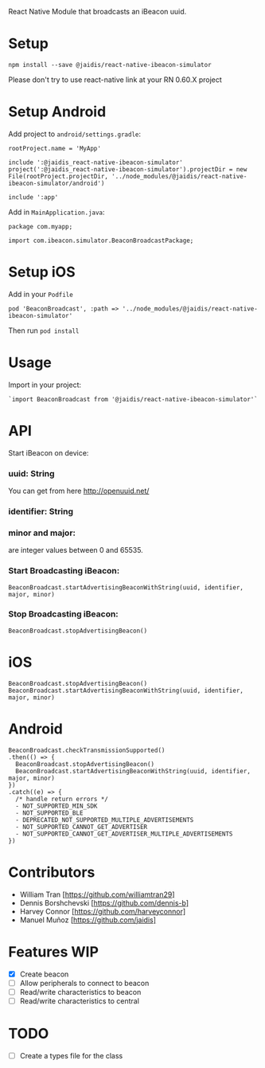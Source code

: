 React Native Module that broadcasts an iBeacon uuid.

# Setup
```
npm install --save @jaidis/react-native-ibeacon-simulator
```

Please don't try to use react-native link at your RN 0.60.X project

# Setup Android

Add project to `android/settings.gradle`:
```
rootProject.name = 'MyApp'

include ':@jaidis_react-native-ibeacon-simulator'
project(':@jaidis_react-native-ibeacon-simulator').projectDir = new File(rootProject.projectDir, '../node_modules/@jaidis/react-native-ibeacon-simulator/android')

include ':app'
```

Add in `MainApplication.java`:
```
package com.myapp;

import com.ibeacon.simulator.BeaconBroadcastPackage;
```

# Setup iOS

Add in your `Podfile`
```
pod 'BeaconBroadcast', :path => '../node_modules/@jaidis/react-native-ibeacon-simulator'
```

Then run `pod install`

# Usage

Import in your project:

```
`import BeaconBroadcast from '@jaidis/react-native-ibeacon-simulator'`
```

# API

Start iBeacon on device:

### uuid: String

 You can get from here http://openuuid.net/

### identifier: String

### minor and major:

are integer values between 0 and 65535.

### Start Broadcasting iBeacon:

`BeaconBroadcast.startAdvertisingBeaconWithString(uuid, identifier, major, minor)`

### Stop Broadcasting iBeacon:

`BeaconBroadcast.stopAdvertisingBeacon()`

# iOS

```
BeaconBroadcast.stopAdvertisingBeacon()
BeaconBroadcast.startAdvertisingBeaconWithString(uuid, identifier, major, minor)
```

# Android

```
BeaconBroadcast.checkTransmissionSupported()
.then(() => {
  BeaconBroadcast.stopAdvertisingBeacon()
  BeaconBroadcast.startAdvertisingBeaconWithString(uuid, identifier, major, minor)
})
.catch((e) => {
  /* handle return errors */
  - NOT_SUPPORTED_MIN_SDK
  - NOT_SUPPORTED_BLE
  - DEPRECATED_NOT_SUPPORTED_MULTIPLE_ADVERTISEMENTS
  - NOT_SUPPORTED_CANNOT_GET_ADVERTISER
  - NOT_SUPPORTED_CANNOT_GET_ADVERTISER_MULTIPLE_ADVERTISEMENTS
})
```

# Contributors
- William Tran [https://github.com/williamtran29]
- Dennis Borshchevski [https://github.com/dennis-b]
- Harvey Connor [https://github.com/harveyconnor]
- Manuel Muñoz [https://github.com/jaidis]

# Features WIP
- [x] Create beacon
- [ ] Allow peripherals to connect to beacon
- [ ] Read/write characteristics to beacon
- [ ] Read/write characteristics to central

# TODO
- [ ] Create a types file for the class